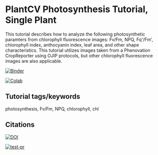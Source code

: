 # PlantCV Photosynthesis Tutorial, Single Plant

This tutorial describes how to analyze the following photosynthetic paramters from chlorophyll fluorescence images: Fv/Fm, NPQ, Fq'/Fm', chlorophyll index, anthocyanin index, leaf area, and other shape characteristics. This tutorial utilizes images taken from a Phenovation CropReporter using OJIP protocols, but other chlorophyll fluorescence images are also applicable. 

[![Binder](https://mybinder.org/badge_logo.svg)](https://mybinder.org/v2/gh/danforthcenter/plantcv-tutorial-photosynthesis/HEAD?labpath=index.ipynb)

[![Colab](https://colab.research.google.com/assets/colab-badge.svg)](https://colab.research.google.com/github/danforthcenter/plantcv-tutorial-photosynthesis/blob/main/index-Colab.ipynb)


## Tutorial tags/keywords

photosynthesis, Fv/Fm, NPQ, chlorophyll, chl

## Citations

[![DOI](https://zenodo.org/badge/DOI/10.5281/zenodo.10552703.svg)](https://doi.org/10.5281/zenodo.10552703)


[![test-pr](https://github.com/danforthcenter/plantcv-tutorial-photosynthesis/actions/workflows/ci-tests.yml/badge.svg)](https://github.com/danforthcenter/plantcv-tutorial-photosynthesis/actions/workflows/ci-tests.yml)
